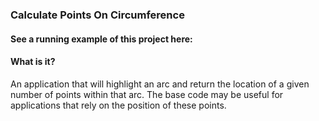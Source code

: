 ### Calculate Points On Circumference

#### See a running example of this project here:

#### What is it?
An application that will highlight an arc and return the location of a given number of points within that arc. The base code may be useful for applications that rely on the position of these points.